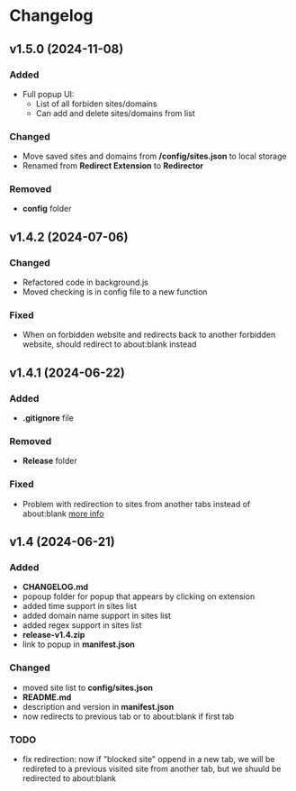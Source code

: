 # Changelog

## v1.5.0 (2024-11-08)

### Added

- Full popup UI:
  - List of all forbiden sites/domains
  - Can add and delete sites/domains from list

### Changed

- Move saved sites and domains from **/config/sites.json** to local storage
- Renamed from **Redirect Extension** to **Redirector**

### Removed

- **config** folder

## v1.4.2 (2024-07-06)

### Changed

- Refactored code in background.js
- Moved checking is in config file to a new function

### Fixed

- When on forbidden website and redirects back to another forbidden website, should redirect to about:blank instead

## v1.4.1 (2024-06-22)

### Added

- **.gitignore** file

### Removed

- **Release** folder

### Fixed

- Problem with redirection to sites from another tabs instead of about:blank [more info](#todo)

## v1.4 (2024-06-21)

### Added

- **CHANGELOG.md**
- popoup folder for popup that appears by clicking on extension
- added time support in sites list
- added domain name support in sites list
- added regex support in sites list
- **release-v1.4.zip**
- link to popup in **manifest.json**

### Changed

- moved site list to **config/sites.json**
- **README.md**
- description and version in **manifest.json**
- now redirects to previous tab or to about:blank if first tab

### TODO

- fix redirection: now if "blocked site" oppend in a new tab, we will be redireted to a previous visited site from another tab, but we shuuld be redirected to about:blank
